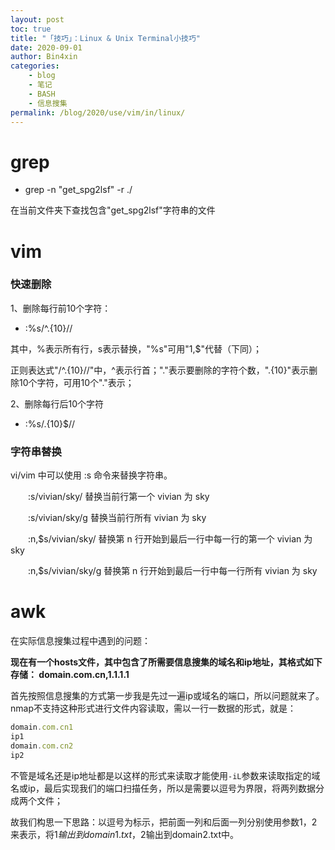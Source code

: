 ```yaml
---
layout: post
toc: true
title: "「技巧」：Linux & Unix Terminal小技巧"
date: 2020-09-01
author: Bin4xin
categories:
    - blog
    - 笔记
    - BASH
    - 信息搜集
permalink: /blog/2020/use/vim/in/linux/
---
```



# grep

* grep -n "get_spg2lsf" -r ./

在当前文件夹下查找包含"get_spg2lsf"字符串的文件

# vim

### 快速删除
1、删除每行前10个字符：

* :%s/^.\{10\}//

其中，%表示所有行，s表示替换，"%s"可用"1,$"代替（下同）；

正则表达式"/^.\{10\}//"中，^表示行首；"."表示要删除的字符个数，".\{10\}"表示删除10个字符，可用10个"."表示；


2、删除每行后10个字符

* :%s/.\{10\}$//

### 字符串替换
vi/vim 中可以使用 :s 命令来替换字符串。

　　:s/vivian/sky/ 替换当前行第一个 vivian 为 sky

　　:s/vivian/sky/g 替换当前行所有 vivian 为 sky

　　:n,$s/vivian/sky/ 替换第 n 行开始到最后一行中每一行的第一个 vivian 为 sky

　　:n,$s/vivian/sky/g 替换第 n 行开始到最后一行中每一行所有 vivian 为 sky

# awk
在实际信息搜集过程中遇到的问题：

**现在有一个hosts文件，其中包含了所需要信息搜集的域名和ip地址，其格式如下存储：
domain.com.cn,1.1.1.1**

首先按照信息搜集的方式第一步我是先过一遍ip或域名的端口，所以问题就来了。
nmap不支持这种形式进行文件内容读取，需以一行一数据的形式，就是：
```js
domain.com.cn1
ip1
domain.com.cn2
ip2
```
不管是域名还是ip地址都是以这样的形式来读取才能使用`-iL`参数来读取指定的域名或ip，最后实现我们的端口扫描任务，所以是需要以逗号为界限，将两列数据分成两个文件；


故我们构思一下思路：以逗号为标示，把前面一列和后面一列分别使用参数$1，$2来表示，将$1输出到domain1.txt，$2输出到domain2.txt中。






